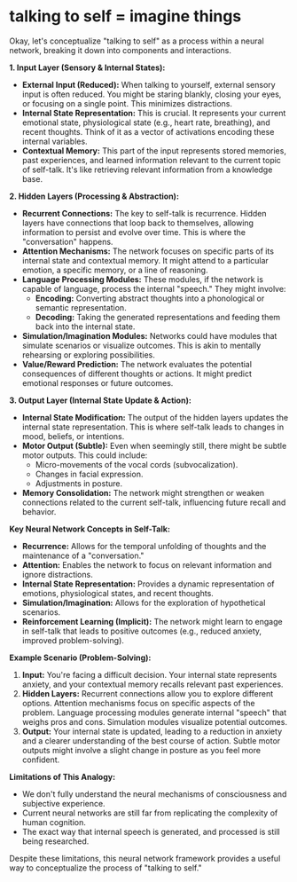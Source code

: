 # talking to self = imagine things

Okay, let's conceptualize "talking to self" as a process within a neural network, breaking it down into components and interactions.

**1. Input Layer (Sensory & Internal States):**

* **External Input (Reduced):** When talking to yourself, external sensory input is often reduced. You might be staring blankly, closing your eyes, or focusing on a single point. This minimizes distractions.
* **Internal State Representation:** This is crucial. It represents your current emotional state, physiological state (e.g., heart rate, breathing), and recent thoughts. Think of it as a vector of activations encoding these internal variables.
* **Contextual Memory:** This part of the input represents stored memories, past experiences, and learned information relevant to the current topic of self-talk. It's like retrieving relevant information from a knowledge base.

**2. Hidden Layers (Processing & Abstraction):**

* **Recurrent Connections:** The key to self-talk is recurrence. Hidden layers have connections that loop back to themselves, allowing information to persist and evolve over time. This is where the "conversation" happens.
* **Attention Mechanisms:** The network focuses on specific parts of its internal state and contextual memory. It might attend to a particular emotion, a specific memory, or a line of reasoning.
* **Language Processing Modules:** These modules, if the network is capable of language, process the internal "speech." They might involve:
    * **Encoding:** Converting abstract thoughts into a phonological or semantic representation.
    * **Decoding:** Taking the generated representations and feeding them back into the internal state.
* **Simulation/Imagination Modules:** Networks could have modules that simulate scenarios or visualize outcomes. This is akin to mentally rehearsing or exploring possibilities.
* **Value/Reward Prediction:** The network evaluates the potential consequences of different thoughts or actions. It might predict emotional responses or future outcomes.

**3. Output Layer (Internal State Update & Action):**

* **Internal State Modification:** The output of the hidden layers updates the internal state representation. This is where self-talk leads to changes in mood, beliefs, or intentions.
* **Motor Output (Subtle):** Even when seemingly still, there might be subtle motor outputs. This could include:
    * Micro-movements of the vocal cords (subvocalization).
    * Changes in facial expression.
    * Adjustments in posture.
* **Memory Consolidation:** The network might strengthen or weaken connections related to the current self-talk, influencing future recall and behavior.

**Key Neural Network Concepts in Self-Talk:**

* **Recurrence:** Allows for the temporal unfolding of thoughts and the maintenance of a "conversation."
* **Attention:** Enables the network to focus on relevant information and ignore distractions.
* **Internal State Representation:** Provides a dynamic representation of emotions, physiological states, and recent thoughts.
* **Simulation/Imagination:** Allows for the exploration of hypothetical scenarios.
* **Reinforcement Learning (Implicit):** The network might learn to engage in self-talk that leads to positive outcomes (e.g., reduced anxiety, improved problem-solving).

**Example Scenario (Problem-Solving):**

1.  **Input:** You're facing a difficult decision. Your internal state represents anxiety, and your contextual memory recalls relevant past experiences.
2.  **Hidden Layers:** Recurrent connections allow you to explore different options. Attention mechanisms focus on specific aspects of the problem. Language processing modules generate internal "speech" that weighs pros and cons. Simulation modules visualize potential outcomes.
3.  **Output:** Your internal state is updated, leading to a reduction in anxiety and a clearer understanding of the best course of action. Subtle motor outputs might involve a slight change in posture as you feel more confident.

**Limitations of This Analogy:**

* We don't fully understand the neural mechanisms of consciousness and subjective experience.
* Current neural networks are still far from replicating the complexity of human cognition.
* The exact way that internal speech is generated, and processed is still being researched.

Despite these limitations, this neural network framework provides a useful way to conceptualize the process of "talking to self."
